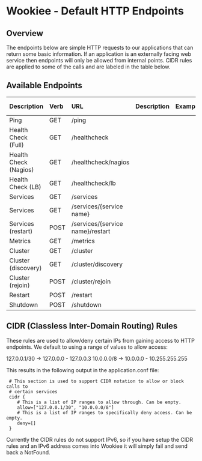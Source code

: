 # Wookiee - Default HTTP Endpoints

## Overview

The endpoints below are simple HTTP requests to our applications that can return some basic information. If an
application is an externally facing web service then endpoints will only be allowed from internal points. CIDR rules
are applied to some of the calls and are labeled in the table below.

## Available Endpoints

| Description            | Verb  | URL                             | Description   | Example   | CIDR Rules    |
| :--------------------- | :---- | :------------------------------ | ------------- | --------- | ----------    |
| Ping                   | GET   | /ping                           |               |           | No            |
| Health Check (Full)    | GET   | /healthcheck                    |               |           | Yes           |
| Health Check (Nagios)  | GET   | /healthcheck/nagios             |               |           | Yes           |
| Health Check (LB)      | GET   | /healthcheck/lb                 |               |           | Yes           |
| Services               | GET   | /services                       |               |           | Yes           |
| Services               | GET   | /services/{service name}        |               |           | Yes           |
| Services (restart)     | POST  | /services/{service name}/restart|               |           | Yes           |
| Metrics                | GET   | /metrics                        |               |           | Yes           |
| Cluster                | GET   | /cluster                        |               |           | Yes           |
| Cluster (discovery)    | GET   | /cluster/discovery              |               |           | Yes           |
| Cluster (rejoin)       | POST  | /cluster/rejoin                 |               |           | Yes           |
| Restart                | POST  | /restart                        |               |           | Yes           |
| Shutdown               | POST  | /shutdown                       |               |           | Yes           |


## CIDR (Classless Inter-Domain Routing) Rules

These rules are used to allow/deny certain IPs from gaining access to HTTP endpoints. We default to using a range
of values to allow access:

127.0.0.1/30 -> 127.0.0.0 - 127.0.0.3
10.0.0.0/8 -> 10.0.0.0 - 10.255.255.255

This results in the following output in the application.conf file:

     # This section is used to support CIDR notation to allow or block calls to
     # certain services
     cidr {
        # This is a list of IP ranges to allow through. Can be empty.
        allow=["127.0.0.1/30", "10.0.0.0/8"]
        # This is a list of IP ranges to specifically deny access. Can be empty.
        deny=[]
     }
	 
Currently the CIDR rules do not support IPv6, so if you have setup the CIDR rules and an IPv6 address comes into Wookiee it will simply fail and send back a NotFound.